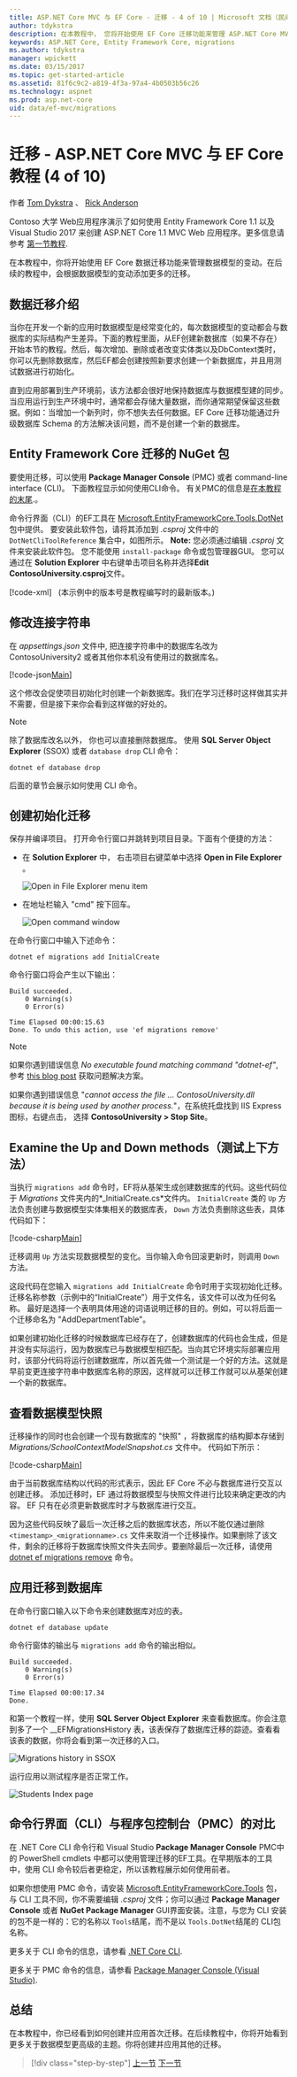 ```yaml
---
title: ASP.NET Core MVC 与 EF Core - 迁移 - 4 of 10 | Microsoft 文档（民间汉化）
author: tdykstra
description: 在本教程中， 您将开始使用 EF Core 迁移功能来管理 ASP.NET Core MVC 应用程序中的数据模型更改。
keywords: ASP.NET Core, Entity Framework Core, migrations
ms.author: tdykstra
manager: wpickett
ms.date: 03/15/2017
ms.topic: get-started-article
ms.assetid: 81f6c9c2-a819-4f3a-97a4-4b0503b56c26
ms.technology: aspnet
ms.prod: asp.net-core
uid: data/ef-mvc/migrations
---
```


# 迁移 - ASP.NET Core MVC 与 EF Core 教程 (4 of 10)

作者 [Tom Dykstra](https://github.com/tdykstra) 、 [Rick Anderson](https://twitter.com/RickAndMSFT)

Contoso 大学 Web应用程序演示了如何使用 Entity Framework Core 1.1 以及 Visual Studio 2017 来创建 ASP.NET Core 1.1 MVC Web 应用程序。更多信息请参考 [第一节教程](intro.md).

在本教程中，你将开始使用 EF Core 数据迁移功能来管理数据模型的变动。在后续的教程中，会根据数据模型的变动添加更多的迁移。

## 数据迁移介绍

当你在开发一个新的应用时数据模型是经常变化的，每次数据模型的变动都会与数据库的实际结构产生差异。下面的教程里面，从EF创建新数据库（如果不存在）开始本节的教程。然后，每次增加、删除或者改变实体类以及DbContext类时，你可以先删除数据库，然后EF都会创建按照新要求创建一个新数据库，并且用测试数据进行初始化。

直到应用部署到生产环境前，该方法都会很好地保持数据库与数据模型建的同步。当应用运行到生产环境中时，通常都会存储大量数据，而你通常期望保留这些数据。例如：当增加一个新列时，你不想失去任何数据。EF Core 迁移功能通过升级数据库 Schema 的方法解决该问题，而不是创建一个新的数据库。

## Entity Framework Core 迁移的 NuGet 包

 
要使用迁移，可以使用 **Package Manager Console** (PMC) 或者 command-line interface (CLI)。 下面教程显示如何使用CLI命令。 有关PMC的信息是[在本教程的末尾](#pmc).。


命令行界面（CLI）的EF工具在 [Microsoft.EntityFrameworkCore.Tools.DotNet](https://www.nuget.org/packages/Microsoft.EntityFrameworkCore.Tools.DotNet) 包中提供。 要安装此软件包，请将其添加到 *.csproj* 文件中的 `DotNetCliToolReference` 集合中，如图所示。 **Note:** 您必须通过编辑 *.csproj* 文件来安装此软件包。 您不能使用 `install-package` 命令或包管理器GUI。 您可以通过在 **Solution Explorer**  中右键单击项目名称并选择**Edit ContosoUniversity.csproj**文件。

[!code-xml[](intro/samples/cu/ContosoUniversity.csproj?range=23-26&highlight=3)]
  
(本示例中的版本号是教程编写时的最新版本。) 

## 修改连接字符串

在 *appsettings.json* 文件中, 把连接字符串中的数据库名改为 ContosoUniversity2 或者其他你本机没有使用过的数据库名。

[!code-json[Main](intro/samples/cu/appsettings2.json?range=1-4)]

这个修改会促使项目初始化时创建一个新数据库。我们在学习迁移时这样做其实并不需要，但是接下来你会看到这样做的好处的。



> [!NOTE]
> 除了数据库改名以外， 你也可以直接删除数据库。 使用 **SQL Server Object Explorer** (SSOX) 或者 `database drop` CLI 命令：
> ```console
> dotnet ef database drop
> ```
> 后面的章节会展示如何使用 CLI 命令。

## 创建初始化迁移

保存并编译项目。 打开命令行窗口并跳转到项目目录。下面有个便捷的方法：

* 在 **Solution Explorer** 中， 右击项目右键菜单中选择 **Open in File Explorer** 。

  ![Open in File Explorer menu item](migrations/_static/open-in-file-explorer.png)

* 在地址栏输入 "cmd" 按下回车。

  ![Open command window](migrations/_static/open-command-window.png)

在命令行窗口中输入下述命令：

```console
dotnet ef migrations add InitialCreate
```

命令行窗口将会产生以下输出：

```console
Build succeeded.
    0 Warning(s)
    0 Error(s)

Time Elapsed 00:00:15.63
Done. To undo this action, use 'ef migrations remove'
```

> [!NOTE]
> 如果你遇到错误信息 *No executable found matching command "dotnet-ef"*, 参考 [this blog post](http://thedatafarm.com/data-access/no-executable-found-matching-command-dotnet-ef/) 获取问题解决方案。

如果你遇到错误信息 "*cannot access the file ... ContosoUniversity.dll because it is being used by another process.*"，在系统托盘找到 IIS Express 图标，右键点击， 选择 **ContosoUniversity > Stop Site**。

## Examine the Up and Down methods（测试上下方法）

当执行 `migrations add` 命令时，EF将从基架生成创建数据库的代码。这些代码位于 *Migrations* 文件夹内的*<timestamp>_InitialCreate.cs*文件内。 `InitialCreate` 类的 `Up` 方法负责创建与数据模型实体集相关的数据库表， `Down` 方法负责删除这些表，具体代码如下：

[!code-csharp[Main](intro/samples/cu/Migrations/20170215220724_InitialCreate.cs?range=92-120)]

迁移调用 `Up` 方法实现数据模型的变化。当你输入命令回滚更新时，则调用 `Down` 方法。

这段代码在您输入 `migrations add InitialCreate` 命令时用于实现初始化迁移。 迁移名称参数（示例中的“InitialCreate”）用于文件名，该文件可以改为任何名称。 最好是选择一个表明具体用途的词语说明迁移的目的。例如，可以将后面一个迁移命名为 "AddDepartmentTable"。

如果创建初始化迁移的时候数据库已经存在了，创建数据库的代码也会生成，但是并没有实际运行，因为数据库已与数据模型相匹配。当向其它环境实际部署应用时，该部分代码将运行创建数据库，所以首先做一个测试是一个好的方法。这就是早前变更连接字符串中数据库名称的原因，这样就可以迁移工作就可以从基架创建一个新的数据库。

## 查看数据模型快照

迁移操作的同时也会创建一个现有数据库的 "快照" ，将数据库的结构脚本存储到 *Migrations/SchoolContextModelSnapshot.cs* 文件中。 代码如下所示：

[!code-csharp[Main](intro/samples/cu/Migrations/SchoolContextModelSnapshot1.cs?name=snippet_Truncate)]

由于当前数据库结构以代码的形式表示，因此 EF Core 不必与数据库进行交互以创建迁移。 添加迁移时，EF 通过将数据模型与快照文件进行比较来确定更改的内容。 EF 只有在必须更新数据库时才与数据库进行交互。

因为这些代码反映了最后一次迁移之后的数据库状态，所以不能仅通过删除  `<timestamp>_<migrationname>.cs` 文件来取消一个迁移操作。如果删除了该文件，剩余的迁移将于数据库快照文件失去同步。要删除最后一次迁移，请使用 [dotnet ef migrations remove](https://docs.microsoft.com/en-us/ef/core/miscellaneous/cli/dotnet#dotnet-ef-migrations-remove) 命令。

## 应用迁移到数据库

在命令行窗口输入以下命令来创建数据库对应的表。

```console
dotnet ef database update
```

命令行窗体的输出与 `migrations add` 命令的输出相似。

```text
Build succeeded.
    0 Warning(s)
    0 Error(s)

Time Elapsed 00:00:17.34
Done.
```

和第一个教程一样，使用 **SQL Server Object Explorer** 来查看数据库。你会注意到多了一个 __EFMigrationsHistory 表，该表保存了数据库迁移的踪迹。查看看该表的数据，你将会看到第一次迁移的入口。


![Migrations history in SSOX](migrations/_static/migrations-table.png)

运行应用以测试程序是否正常工作。

![Students Index page](migrations/_static/students-index.png)

<a id="pmc"></a>
## 命令行界面（CLI）与程序包控制台（PMC）的对比

在 .NET Core CLI 命令行和 Visual Studio  **Package Manager Console** PMC中的 PowerShell cmdlets 中都可以使用管理迁移的EF工具。在早期版本的工具中，使用 CLI 命令较后者更稳定，所以该教程展示如何使用前者。
 
如果你想使用 PMC 命令，请安装 [Microsoft.EntityFrameworkCore.Tools](https://www.nuget.org/packages/Microsoft.EntityFrameworkCore.Tools) 包，与 CLI 工具不同，你不需要编辑 *.csproj* 文件；你可以通过 **Package Manager Console** 或者 **NuGet Package Manager** GUI界面安装。注意，与您为 CLI 安装的包不是一样的：它的名称以 `Tools`结尾，而不是以 `Tools.DotNet`结尾的 CLI包名称。

更多关于 CLI 命令的信息，请参看 [.NET Core CLI](https://docs.microsoft.com/en-us/ef/core/miscellaneous/cli/dotnet). 

更多关于 PMC 命令的信息，请参看 [Package Manager Console (Visual Studio)](https://docs.microsoft.com/en-us/ef/core/miscellaneous/cli/powershell).

## 总结

在本教程中，你已经看到如何创建并应用首次迁移。在后续教程中，你将开始看到更多关于数据模型更高级的主题。你将创建并应用其他的迁移。

>[!div class="step-by-step"]
[上一节](sort-filter-page.md)
[下一节](complex-data-model.md)  
